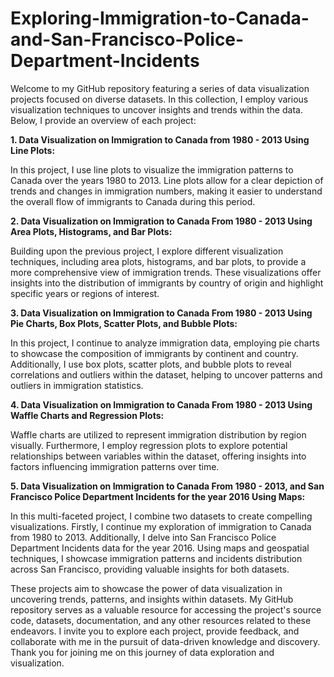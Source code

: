 # Exploring-Immigration-to-Canada-and-San-Francisco-Police-Department-Incidents

Welcome to my GitHub repository featuring a series of data visualization projects focused on diverse datasets. In this collection, I employ various visualization techniques to uncover insights and trends within the data. Below, I provide an overview of each project:

**1. Data Visualization on Immigration to Canada from 1980 - 2013 Using Line Plots:**

In this project, I use line plots to visualize the immigration patterns to Canada over the years 1980 to 2013. Line plots allow for a clear depiction of trends and changes in immigration numbers, making it easier to understand the overall flow of immigrants to Canada during this period.

**2. Data Visualization on Immigration to Canada From 1980 - 2013 Using Area Plots, Histograms, and Bar Plots:**

Building upon the previous project, I explore different visualization techniques, including area plots, histograms, and bar plots, to provide a more comprehensive view of immigration trends. These visualizations offer insights into the distribution of immigrants by country of origin and highlight specific years or regions of interest.

**3. Data Visualization on Immigration to Canada From 1980 - 2013 Using Pie Charts, Box Plots, Scatter Plots, and Bubble Plots:**

In this project, I continue to analyze immigration data, employing pie charts to showcase the composition of immigrants by continent and country. Additionally, I use box plots, scatter plots, and bubble plots to reveal correlations and outliers within the dataset, helping to uncover patterns and outliers in immigration statistics.

**4. Data Visualization on Immigration to Canada From 1980 - 2013 Using Waffle Charts and Regression Plots:**

Waffle charts are utilized to represent immigration distribution by region visually. Furthermore, I employ regression plots to explore potential relationships between variables within the dataset, offering insights into factors influencing immigration patterns over time.

**5. Data Visualization on Immigration to Canada From 1980 - 2013, and San Francisco Police Department Incidents for the year 2016 Using Maps:**

In this multi-faceted project, I combine two datasets to create compelling visualizations. Firstly, I continue my exploration of immigration to Canada from 1980 to 2013. Additionally, I delve into San Francisco Police Department Incidents data for the year 2016. Using maps and geospatial techniques, I showcase immigration patterns and incidents distribution across San Francisco, providing valuable insights for both datasets.

These projects aim to showcase the power of data visualization in uncovering trends, patterns, and insights within datasets. My GitHub repository serves as a valuable resource for accessing the project's source code, datasets, documentation, and any other resources related to these endeavors. I invite you to explore each project, provide feedback, and collaborate with me in the pursuit of data-driven knowledge and discovery. Thank you for joining me on this journey of data exploration and visualization.
